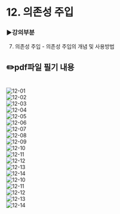 # 12. 의존성 주입
### ▶️강의부분
7. 의존성 주입 - 의존성 주입의 개념 및 사용방법

## ✏️pdf파일 필기 내용
</br>![12-01](img/12-01.jpg)
</br>![12-02](img/12-02.jpg)
</br>![12-03](img/12-03.jpg)
</br>![12-04](img/12-04.jpg)
</br>![12-05](img/12-05.jpg)
</br>![12-06](img/12-06.jpg)
</br>![12-07](img/12-07.jpg)
</br>![12-08](img/12-08.jpg)
</br>![12-09](img/12-09.jpg)
</br>![12-10](img/12-10.jpg)
</br>![12-11](img/12-11.jpg)
</br>![12-12](img/12-12.jpg)
</br>![12-13](img/12-13.jpg)
</br>![12-14](img/12-14.jpg)
</br>![12-10](img/12-15.jpg)
</br>![12-11](img/12-16.jpg)
</br>![12-12](img/12-17.jpg)
</br>![12-13](img/12-18.jpg)
</br>![12-14](img/12-19.jpg)